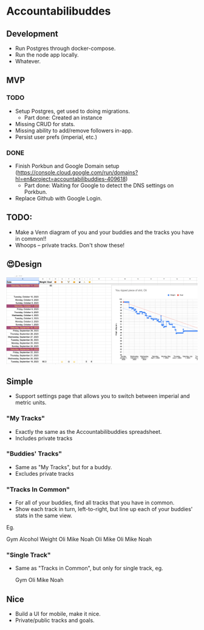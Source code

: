 # Accountabilibuddes


## Development
- Run Postgres through docker-compose.
- Run the node app locally.
- Whatever.



## MVP

### TODO

- Setup Postgres, get used to doing migrations.
  - Part done: Created an instance
- Missing CRUD for stats.
- Missing ability to add/remove followers in-app.
- Persist user prefs (imperial, etc.)

### DONE

- Finish Porkbun and Google Domain setup (https://console.cloud.google.com/run/domains?hl=en&project=accountabilibuddies-409618)
  - Part done: Waiting for Google to detect the DNS settings on Porkbun.
- Replace Github with Google Login.

















## TODO:
 - Make a Venn diagram of you and your buddies and the
   tracks you have in common!!
 - Whoops – private tracks. Don't show these!



## 😍Design

![An exquisite app design](./design-goal.png)


## Simple
- Support settings page that allows you to switch
  between imperial and metric units.



### "My Tracks"

- Exactly the same as the Accountabilibuddies
  spreadsheet.
- Includes private tracks

### "Buddies' Tracks"

- Same as "My Tracks", but for a buddy.
- Excludes private tracks

### "Tracks In Common"

- For all of your buddies, find all tracks
  that you have in common.
- Show each track in turn, left-to-right, but
  line up each of your buddies' stats in the same view.

Eg.

   Gym              Alcohol    Weight
   Oli  Mike  Noah  Oli Mike   Oli Mike Noah


### "Single Track"

- Same as "Tracks in Common", but only for single
  track, eg.

   Gym
   Oli  Mike  Noah


## Nice

- Build a UI for mobile, make it nice.
- Private/public tracks and goals.